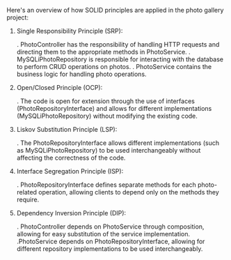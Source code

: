 Here's an overview of how SOLID principles are applied in the photo gallery project:

1. Single Responsibility Principle (SRP):

     . PhotoController has the responsibility of handling HTTP requests and directing them to the      appropriate methods in PhotoService.
     . MySQLiPhotoRepository is responsible for interacting with the database to perform CRUD operations on photos.
     . PhotoService contains the business logic for handling photo operations.

2. Open/Closed Principle (OCP):

     . The code is open for extension through the use of interfaces (PhotoRepositoryInterface) and allows for different implementations (MySQLiPhotoRepository) without modifying the existing code.


3. Liskov Substitution Principle (LSP):

     . The PhotoRepositoryInterface allows different implementations (such as MySQLiPhotoRepository) to be used interchangeably without affecting the correctness of the code.


4. Interface Segregation Principle (ISP):

      . PhotoRepositoryInterface defines separate methods for each photo-related operation, allowing clients to depend only on the methods they require.

5. Dependency Inversion Principle (DIP):

      . PhotoController depends on PhotoService through composition, allowing for easy substitution of the service implementation.
      .PhotoService depends on PhotoRepositoryInterface, allowing for different repository implementations to be used interchangeably.